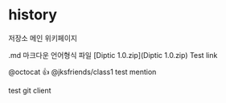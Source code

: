 # history
저장소 메인 위키페이지

.md 마크다운 언어형식 파일
[Diptic 1.0.zip](Diptic 1.0.zip) Test link



@octocat :+1: 
@jksfriends/class1 test mention

test git client